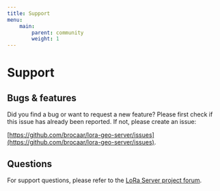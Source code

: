 ```yaml
---
title: Support
menu:
    main:
        parent: community
        weight: 1
---
```


# Support

## Bugs & features

Did you find a bug or want to request a new feature? Please first check if
this issue has already been reported. If not, please create an issue:

[https://github.com/brocaar/lora-geo-server/issues](https://github.com/brocaar/lora-geo-server/issues).

## Questions

For support questions, please refer to the [LoRa Server project forum](https://forum.loraserver.io/).
